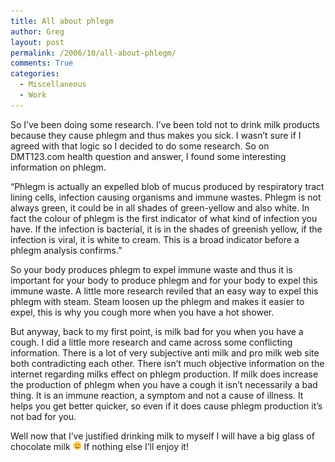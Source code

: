 ```yaml
---
title: All about phlegm
author: Greg
layout: post
permalink: /2006/10/all-about-phlegm/
comments: True
categories:
  - Miscellaneous
  - Work
---
```

So I’ve been doing some research. I’ve been told not to drink milk products because they cause phlegm and thus makes you sick. I wasn’t sure if I agreed with that logic so I decided to do some research. So on DMT123.com health question and answer, I found some interesting information on phlegm.

“Phlegm is actually an expelled blob of mucus produced by respiratory tract lining cells, infection causing organisms and immune wastes. Phlegm is not always green, it could be in all shades of green-yellow and also white. In fact the colour of phlegm is the first indicator of what kind of infection you have. If the infection is bacterial, it is in the shades of greenish yellow, if the infection is viral, it is white to cream. This is a broad indicator before a phlegm analysis confirms.”

So your body produces phlegm to expel immune waste and thus it is important for your body to produce phlegm and for your body to expel this immune waste. A little more research reviled that an easy way to expel this phlegm with steam. Steam loosen up the phlegm and makes it easier to expel, this is why you cough more when you have a hot shower.

But anyway, back to my first point, is milk bad for you when you have a cough. I did a little more research and came across some conflicting information. There is a lot of very subjective anti milk and pro milk web site both contradicting each other. There isn’t much objective information on the internet regarding milks effect on phlegm production. If milk does increase the production of phlegm when you have a cough it isn’t necessarily a bad thing. It is an immune reaction, a symptom and not a cause of illness. It helps you get better quicker, so even if it does cause phlegm production it’s not bad for you.

Well now that I’ve justified drinking milk to myself I will have a big glass of chocolate milk <img src="/wp-content/smilies/simple-smile.png" alt=":)" class="wp-smiley" style="height: 1em; max-height: 1em;" /> If nothing else I’ll enjoy it!